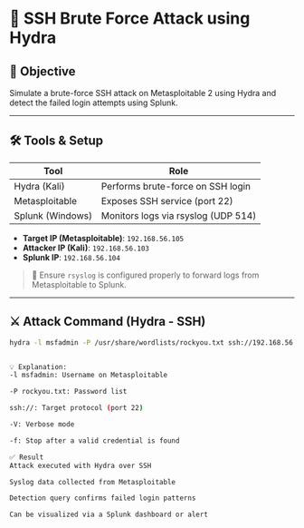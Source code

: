 # 🔐 SSH Brute Force Attack using Hydra

## 🎯 Objective
Simulate a brute-force SSH attack on Metasploitable 2 using Hydra and detect the failed login attempts using Splunk.

---

## 🛠️ Tools & Setup

| Tool           | Role                                |
|----------------|-------------------------------------|
| Hydra (Kali)   | Performs brute-force on SSH login   |
| Metasploitable | Exposes SSH service (port 22)       |
| Splunk (Windows)| Monitors logs via rsyslog (UDP 514) |

- **Target IP (Metasploitable)**: `192.168.56.105`
- **Attacker IP (Kali)**: `192.168.56.103`
- **Splunk IP**: `192.168.56.104`

> 🔧 Ensure `rsyslog` is configured properly to forward logs from Metasploitable to Splunk.

---

## ⚔️ Attack Command (Hydra - SSH)

```bash
hydra -l msfadmin -P /usr/share/wordlists/rockyou.txt ssh://192.168.56.105 -V -f


💡 Explanation:
-l msfadmin: Username on Metasploitable

-P rockyou.txt: Password list

ssh://: Target protocol (port 22)

-V: Verbose mode

-f: Stop after a valid credential is found

✅ Result
Attack executed with Hydra over SSH

Syslog data collected from Metasploitable

Detection query confirms failed login patterns

Can be visualized via a Splunk dashboard or alert
